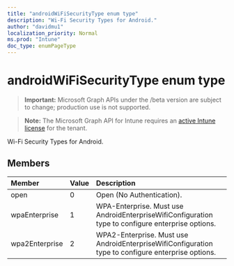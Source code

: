 ```yaml
---
title: "androidWiFiSecurityType enum type"
description: "Wi-Fi Security Types for Android."
author: "davidmu1"
localization_priority: Normal
ms.prod: "Intune"
doc_type: enumPageType
---
```


# androidWiFiSecurityType enum type

> **Important:** Microsoft Graph APIs under the /beta version are subject to change; production use is not supported.

> **Note:** The Microsoft Graph API for Intune requires an [active Intune license](https://go.microsoft.com/fwlink/?linkid=839381) for the tenant.

Wi-Fi Security Types for Android.

## Members
|Member|Value|Description|
|:---|:---|:---|
|open|0|Open (No Authentication).|
|wpaEnterprise|1|WPA-Enterprise. Must use AndroidEnterpriseWifiConfiguration type to configure enterprise options.|
|wpa2Enterprise|2|WPA2-Enterprise. Must use AndroidEnterpriseWifiConfiguration type to configure enterprise options.|




